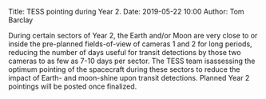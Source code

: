 Title: TESS pointing during Year 2.
Date: 2019-05-22 10:00
Author: Tom Barclay


During certain sectors of Year 2, the Earth and/or Moon are very close to or inside the pre-planned fields-of-view of cameras 1 and 2 for long periods, reducing the number of days useful for transit detections by those two cameras to as few as 7-10 days per sector. The TESS team isassessing the optimum pointing of the spacecraft during these sectors to reduce the impact of Earth- and moon-shine upon transit detections. Planned Year 2 pointings will be posted once finalized.